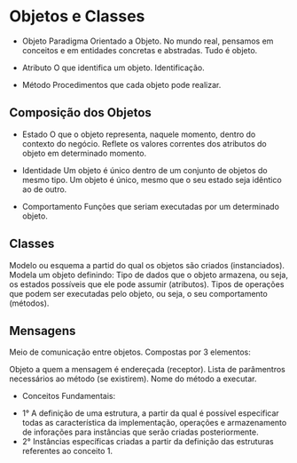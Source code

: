 # Objetos e Classes

- Objeto
Paradigma Orientado a Objeto.
No mundo real, pensamos em conceitos e em entidades concretas e abstradas.
Tudo é objeto.

- Atributo
O que identifica um objeto.
Identificação.

- Método
Procedimentos que cada objeto pode realizar.

## Composição dos Objetos

- Estado
O que o objeto representa, naquele momento, dentro do contexto do negócio.
Reflete os valores correntes dos atributos do objeto em determinado momento.

- Identidade
Um objeto é único dentro de um conjunto de objetos do mesmo tipo.
Um objeto é único, mesmo que o seu estado seja idêntico ao de outro.

- Comportamento
Funções que seriam executadas por um determinado objeto.

## Classes
 
Modelo ou esquema a partid do qual os objetos são criados (instanciados).
Modela um objeto definindo:
Tipo de dados que o objeto armazena, ou seja, os estados possíveis que ele pode assumir (atributos).
Tipos de operações que podem ser executadas pelo objeto, ou seja, o seu comportamento (métodos).

## Mensagens

Meio de comunicação entre objetos.
Compostas por 3 elementos:

Objeto a quem a mensagem é endereçada (receptor).
Lista de parâmentros necessários ao método (se existirem).
Nome do método a executar.

* Conceitos Fundamentais:
- 1° A definição de uma estrutura, a partir da qual é possível especificar todas as característica da implementação, operações e armazenamento de inforações para instâncias que serão criadas posteriormente.
- 2° Instâncias específicas criadas a partir da definição das estruturas referentes ao conceito 1.


